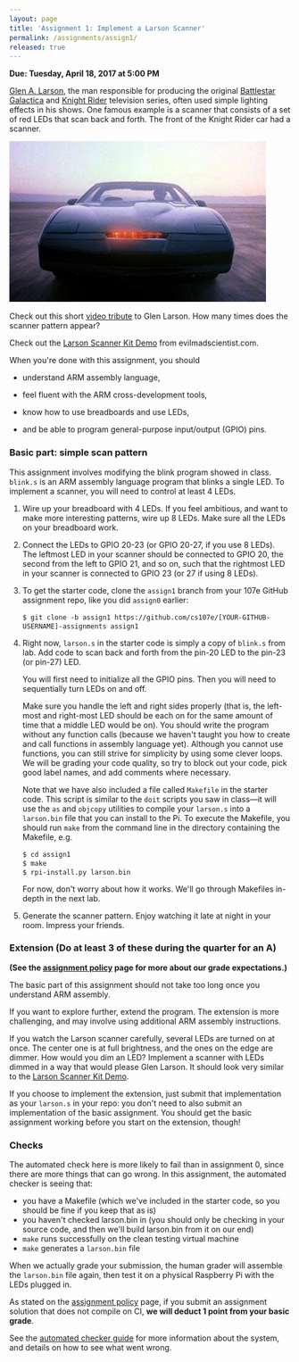 ```yaml
---
layout: page
title: 'Assignment 1: Implement a Larson Scanner'
permalink: /assignments/assign1/
released: true
---
```


**Due: Tuesday, April 18, 2017 at 5:00 PM**

[Glen A. Larson](http://en.wikipedia.org/wiki/Glen_A._Larson),
the man responsible for producing
the original
[Battlestar Galactica](http://en.wikipedia.org/wiki/Battlestar_Galactica)
and
[Knight Rider](http://en.wikipedia.org/wiki/Knight_Rider_%281982_TV_series%29)
television series,
often used simple lighting effects in his shows.
One famous example is a scanner
that consists of a set of red LEDs that scan back and forth.
The front of the Knight Rider car had a scanner.

![Knight Rider Car](images/knightrider.jpg)

Check out this short
[video tribute](https://www.youtube.com/watch?v=hDUoyeMLxqM)
to Glen Larson.
How many times does the scanner pattern appear?

Check out the [Larson Scanner Kit Demo](https://www.youtube.com/watch?v=yYawDGDsmjk) from evilmadscientist.com.

When you're done with this assignment, you should

- understand ARM assembly language,

- feel fluent with the ARM cross-development tools,

- know how to use breadboards and use LEDs,

- and be able to program general-purpose input/output (GPIO) pins.

### Basic part: simple scan pattern

This assignment involves modifying the blink program showed in class.
`blink.s` is an ARM assembly language program that blinks a single LED.
To implement a scanner, you will need to control at least 4 LEDs.

1. Wire up your breadboard with 4 LEDs.
If you feel ambitious,
and want to make more interesting patterns,
wire up 8 LEDs.
Make sure all the LEDs on your breadboard work.

2. Connect the LEDs to GPIO 20-23 (or GPIO 20-27, if you use 8
LEDs). The leftmost LED in your scanner should be connected to GPIO
20, the second from the left to GPIO 21, and so on, such that the
rightmost LED in your scanner is connected to GPIO 23 (or 27 if using
8 LEDs).

3. To get the starter code, clone the `assign1` branch from your 107e
GitHub assignment repo, like you did `assign0` earlier:

   ```
   $ git clone -b assign1 https://github.com/cs107e/[YOUR-GITHUB-USERNAME]-assignments assign1
   ```

4. Right now, `larson.s` in the starter code is simply a copy of `blink.s`
from lab. Add code to scan back and forth from the pin-20 LED to the pin-23 (or
pin-27) LED.

   You will first need to initialize all the GPIO pins.
   Then you will need to sequentially turn LEDs on and off.

   Make sure you handle the left and right sides properly
   (that is, the left-most and right-most LED should be each on for the
   same amount of time that a middle LED would be on).
   You should write the program without any function calls
   (because we haven't taught you how to create and call functions
   in assembly language yet). Although you cannot use functions, you can still
   strive for simplicity by using some clever loops. We will be grading your code
   quality, so try to block out your code, pick good label names, and add comments
   where necessary.

   Note that we have also included a file called `Makefile` in the starter code. This script
   is similar to the `doit` scripts you saw in class&mdash;it will use the `as` and `objcopy` utilities
   to compile your `larson.s` into a `larson.bin` file that you can install to the Pi. To execute
   the Makefile, you should run `make` from the command line in the directory containing the Makefile, e.g.

   ```
   $ cd assign1
   $ make
   $ rpi-install.py larson.bin
   ```

   For now, don't worry about how it works. We'll go through Makefiles in-depth in the next lab.

5. Generate the scanner pattern.
Enjoy watching it late at night in your room.
Impress your friends.

### Extension (Do at least 3 of these during the quarter for an A)

**(See the [assignment policy](/assignments/) page for more about our grade expectations.)**

The basic part of this assignment should not take too long once you
understand ARM assembly.

If you want to explore further, extend the program.
The extension is more challenging, and
may involve using additional ARM assembly instructions.

<!---
1 Program up 4 more patterns.
If you want ideas,
check out some of these
[patterns](https://www.youtube.com/watch?v=uUlkumlkryo#t=17).
-->

If you watch the Larson scanner carefully,
several LEDs are turned on at once.
The center one is at full brightness,
and the ones on the edge are dimmer.
How would you dim an LED?
Implement a scanner with LEDs dimmed
in a way that would please Glen Larson.
It should look very similar to the
[Larson Scanner Kit Demo](https://www.youtube.com/watch?v=yYawDGDsmjk).

If you choose to implement the extension, just submit that
implementation as your `larson.s` in your repo: you don't need to also
submit an implementation of the basic assignment. You should get the
basic assignment working before you start on the extension, though!

### Checks

The automated check here is more likely to fail than in assignment 0,
since there are more things that can go wrong. In this assignment, the
automated checker is seeing
that:

- you have a Makefile (which we've included in the starter code, so
you should be fine if you keep that as is)
- you haven't checked larson.bin in (you should only be checking in
  your source code, and then we'll build larson.bin from it on our
  end)
- `make` runs successfully on the clean testing virtual machine
- `make` generates a `larson.bin` file

When we actually grade your submission, the human grader will assemble
the `larson.bin` file again, then test it on a physical Raspberry Pi
with the LEDs plugged in.

As stated on the [assignment policy](/assignments/) page, if you
submit an assignment solution that does not compile on CI, **we will
deduct 1 point from your basic grade**.

See the [automated checker guide](/guides/ci/) for more information
about the system, and details on how to see what went wrong.

